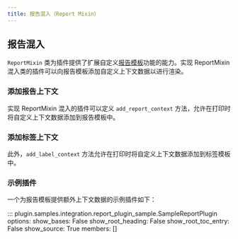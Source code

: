 ```yaml
---
title: 报告混入（Report Mixin）
---
```


## 报告混入

`ReportMixin` 类为插件提供了扩展自定义[报告模板](../../report/report.md)功能的能力。实现 ReportMixin 混入类的插件可以向报告模板添加自定义上下文数据以进行渲染。

### 添加报告上下文

实现 ReportMixin 混入的插件可以定义 `add_report_context` 方法，允许在打印时将自定义上下文数据添加到报告模板中。

### 添加标签上下文

此外，`add_label_context` 方法允许在打印时将自定义上下文数据添加到标签模板中。

### 示例插件

一个为报告模板提供额外上下文数据的示例插件如下：

::: plugin.samples.integration.report_plugin_sample.SampleReportPlugin
    options:
        show_bases: False
        show_root_heading: False
        show_root_toc_entry: False
        show_source: True
        members: []
